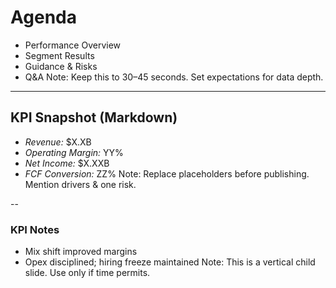 # Agenda
- Performance Overview
- Segment Results
- Guidance & Risks
- Q&A
Note:
  Keep this to 30–45 seconds. Set expectations for data depth.

---
## KPI Snapshot (Markdown)
- *Revenue:* $X.XB
- *Operating Margin:* YY%
- *Net Income:* $X.XXB
- *FCF Conversion:* ZZ%
Note:
  Replace placeholders before publishing. Mention drivers & one risk.

--
### KPI Notes
- Mix shift improved margins
- Opex disciplined; hiring freeze maintained
Note:
  This is a vertical child slide. Use only if time permits.